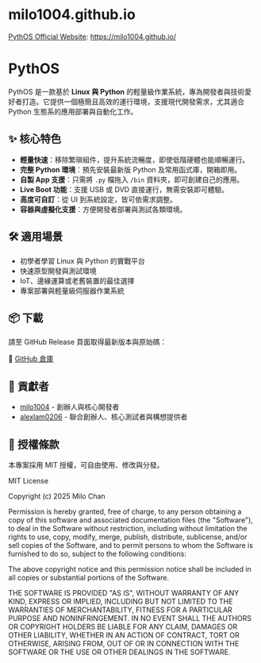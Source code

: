 # milo1004.github.io
[PythOS Official Website](https://milo1004.github.io): https://milo1004.github.io/

# PythOS

PythOS 是一款基於 **Linux 與 Python** 的輕量級作業系統，專為開發者與技術愛好者打造。它提供一個極簡且高效的運行環境，支援現代開發需求，尤其適合 Python 生態系的應用部署與自動化工作。

## ✨ 核心特色

- **輕量快速**：移除繁瑣組件，提升系統流暢度，即使低階硬體也能順暢運行。
- **完整 Python 環境**：預先安裝最新版 Python 及常用函式庫，開箱即用。
- **自製 App 支援**：只需將 `.py` 檔拖入 `/bin` 資料夾，即可創建自己的應用。
- **Live Boot 功能**：支援 USB 或 DVD 直接運行，無需安裝即可體驗。
- **高度可自訂**：從 UI 到系統設定，皆可依需求調整。
- **容器與虛擬化支援**：方便開發者部署與測試各類環境。

## 🛠 適用場景

- 初學者學習 Linux 與 Python 的實戰平台
- 快速原型開發與測試環境
- IoT、邊緣運算或老舊裝置的最佳選擇
- 專案部署與輕量級伺服器作業系統

## 📦 下載

請至 GitHub Release 頁面取得最新版本與原始碼：

🔗 [GitHub 倉庫](https://github.com/milo1004/PythonOS)

## 🤝 貢獻者

- [milo1004](https://github.com/milo1004) - 創辦人與核心開發者  
- [alexlam0206](https://github.com/alexlam0206) - 聯合創辦人、核心測試者與構想提供者

## 📜 授權條款

本專案採用 MIT 授權，可自由使用、修改與分發。

MIT License

Copyright (c) 2025 Milo Chan

Permission is hereby granted, free of charge, to any person obtaining a copy
of this software and associated documentation files (the "Software"), to deal
in the Software without restriction, including without limitation the rights
to use, copy, modify, merge, publish, distribute, sublicense, and/or sell
copies of the Software, and to permit persons to whom the Software is
furnished to do so, subject to the following conditions:

The above copyright notice and this permission notice shall be included in all
copies or substantial portions of the Software.

THE SOFTWARE IS PROVIDED "AS IS", WITHOUT WARRANTY OF ANY KIND, EXPRESS OR
IMPLIED, INCLUDING BUT NOT LIMITED TO THE WARRANTIES OF MERCHANTABILITY,
FITNESS FOR A PARTICULAR PURPOSE AND NONINFRINGEMENT. IN NO EVENT SHALL THE
AUTHORS OR COPYRIGHT HOLDERS BE LIABLE FOR ANY CLAIM, DAMAGES OR OTHER
LIABILITY, WHETHER IN AN ACTION OF CONTRACT, TORT OR OTHERWISE, ARISING FROM,
OUT OF OR IN CONNECTION WITH THE SOFTWARE OR THE USE OR OTHER DEALINGS IN THE
SOFTWARE. 
